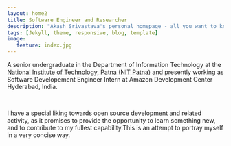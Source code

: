 ```yaml
---
layout: home2
title: Software Engineer and Researcher
description: "Akash Srivastava's personal homepage - all you want to know about me is right here"
tags: [Jekyll, theme, responsive, blog, template]
image:
   feature: index.jpg
---
```


A senior undergraduate in the Department of Information Technology at the <a href="http://nitp.ac.in/php/home.php" target="_blank">National Institute of Technology, Patna (NIT Patna)</a> and presently working as Software Developement Engineer Intern at Amazon Development Center Hyderabad, India. 

<br/>

I have a special liking towards open source development and related activity, as it promises to provide the opportunity to learn something new, and to contribute to my fullest capability.This is an attempt to portray myself in a very concise way.
<!--<center><img src ="/assets/signature.jpg" /></center>-->
<br/>
<a class="twitter-timeline" data-lang="en" data-width="800" data-height="300" data-theme="light" data-link-color="#54baff" href="https://twitter.com/akash1684" data-chrome="noscrollbar"></a> <script async src="//platform.twitter.com/widgets.js" charset="utf-8"></script>



<!--![sig](/assets/signature.jpg)-->

